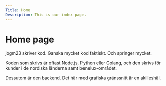 ```yaml
---
Title: Home
Description: This is our index page.
---
```


Home page
==========================

jogm23 skriver kod. Ganska mycket kod faktiskt. Och springer mycket.

Koden som skrivs är oftast Node.js, Python eller Golang, och den skrivs för kunder i de nordiska länderna samt benelux-området.

Dessutom är den backend. Det här med grafiska gränssnitt är en akilleshäl.
